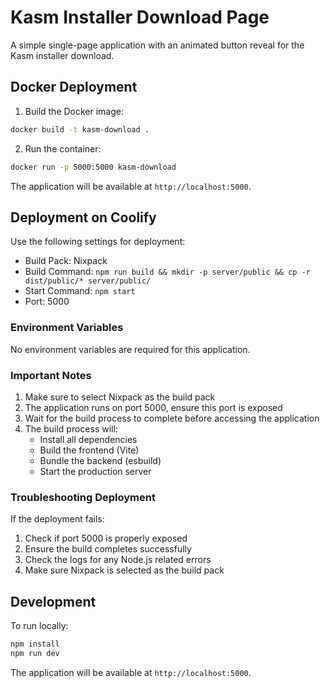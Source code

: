 # Kasm Installer Download Page

A simple single-page application with an animated button reveal for the Kasm installer download.

## Docker Deployment

1. Build the Docker image:
```bash
docker build -t kasm-download .
```

2. Run the container:
```bash
docker run -p 5000:5000 kasm-download
```

The application will be available at `http://localhost:5000`.

## Deployment on Coolify
Use the following settings for deployment:

- Build Pack: Nixpack
- Build Command: `npm run build && mkdir -p server/public && cp -r dist/public/* server/public/`
- Start Command: `npm start`
- Port: 5000

### Environment Variables

No environment variables are required for this application.

### Important Notes

1. Make sure to select Nixpack as the build pack
2. The application runs on port 5000, ensure this port is exposed
3. Wait for the build process to complete before accessing the application
4. The build process will:
   - Install all dependencies
   - Build the frontend (Vite)
   - Bundle the backend (esbuild)
   - Start the production server

### Troubleshooting Deployment

If the deployment fails:
1. Check if port 5000 is properly exposed
2. Ensure the build completes successfully
3. Check the logs for any Node.js related errors
4. Make sure Nixpack is selected as the build pack

## Development

To run locally:

```bash
npm install
npm run dev
```

The application will be available at `http://localhost:5000`.